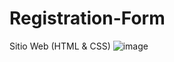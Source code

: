 # Registration-Form
Sitio Web (HTML &amp; CSS)
![image](https://github.com/user-attachments/assets/5a7f2b8d-ecb0-4052-8ea1-1ea1d29370b7)
